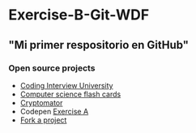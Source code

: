 # Exercise-B-Git-WDF
## "Mi primer respositorio en GitHub"

### Open source projects
- [Coding Interview University](https://github.com/jwasham/coding-interview-university)
- [Computer science flash cards](https://github.com/jwasham/computer-science-flash-cards)
- [Cryptomator](https://github.com/cryptomator/cryptomator)
- Codepen [Exercise A](https://codepen.io/Mar-a-Regina-Rivas-Gir-n/pen/GRemmOb)
- [Fork a project](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)
  
  

